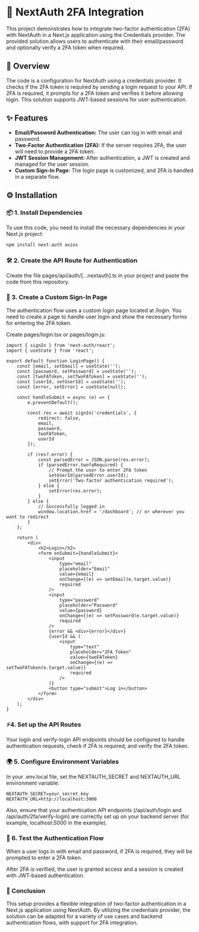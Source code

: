 # 🔐 NextAuth 2FA Integration 

This project demonstrates how to integrate two-factor authentication (2FA) with NextAuth in a Next.js application using the Credentials provider. The provided solution allows users to authenticate with their email/password and optionally verify a 2FA token when required.

## 🚀 Overview

The code is a configuration for NextAuth using a credentials provider. It checks if the 2FA token is required by sending a login request to your API. If 2FA is required, it prompts for a 2FA token and verifies it before allowing login. This solution supports JWT-based sessions for user authentication.

## ✨ Features

- **Email/Password Authentication:** The user can log in with email and password.
- **Two-Factor Authentication (2FA):** If the server requires 2FA, the user will need to provide a 2FA token.
- **JWT Session Management:** After authentication, a JWT is created and managed for the user session.
- **Custom Sign-In Page:** The login page is customized, and 2FA is handled in a separate flow.

## ⚙️ Installation

### 📦 1. Install Dependencies

To use this code, you need to install the necessary dependencies in your Next.js project:

```bash
npm install next-auth axios
```
### 🛠️ 2. Create the API Route for Authentication

Create the file pages/api/auth/[...nextauth].ts in your project and paste the code from this repository.

### 📝 3. Create a Custom Sign-In Page

The authentication flow uses a custom login page located at /login. You need to create a page to handle user login and show the necessary forms for entering the 2FA token.

Create pages/login.tsx or pages/login.js:

```
import { signIn } from 'next-auth/react';
import { useState } from 'react';

export default function LoginPage() {
    const [email, setEmail] = useState('');
    const [password, setPassword] = useState('');
    const [twoFAToken, setTwoFAToken] = useState('');
    const [userId, setUserId] = useState('');
    const [error, setError] = useState(null);

    const handleSubmit = async (e) => {
        e.preventDefault();

        const res = await signIn('credentials', {
            redirect: false,
            email,
            password,
            twoFAToken,
            userId
        });

        if (res?.error) {
            const parsedError = JSON.parse(res.error);
            if (parsedError.twofaRequired) {
                // Prompt the user to enter 2FA token
                setUserId(parsedError.userId);
                setError('Two-factor authentication required');
            } else {
                setError(res.error);
            }
        } else {
            // Successfully logged in
            window.location.href = '/dashboard'; // or wherever you want to redirect
        }
    };

    return (
        <div>
            <h2>Login</h2>
            <form onSubmit={handleSubmit}>
                <input
                    type="email"
                    placeholder="Email"
                    value={email}
                    onChange={(e) => setEmail(e.target.value)}
                    required
                />
                <input
                    type="password"
                    placeholder="Password"
                    value={password}
                    onChange={(e) => setPassword(e.target.value)}
                    required
                />
                {error && <div>{error}</div>}
                {userId && (
                    <input
                        type="text"
                        placeholder="2FA Token"
                        value={twoFAToken}
                        onChange={(e) => setTwoFAToken(e.target.value)}
                        required
                    />
                )}
                <button type="submit">Log in</button>
            </form>
        </div>
    );
}
```

### ⚡4. Set up the API Routes

Your login and verify-login API endpoints should be configured to handle authentication requests, check if 2FA is required, and verify the 2FA token.

### 🌍 5. Configure Environment Variables

In your .env.local file, set the NEXTAUTH_SECRET and NEXTAUTH_URL environment variable:

```
NEXTAUTH_SECRET=your_secret_key
NEXTAUTH_URL=http://localhost:3000
```

Also, ensure that your authentication API endpoints (/api/auth/login and /api/auth/2fa/verify-login) are correctly set up on your backend server (for example, localhost:5000 in the example).

### 🧪 6. Test the Authentication Flow

When a user logs in with email and password, if 2FA is required, they will be prompted to enter a 2FA token.

After 2FA is verified, the user is granted access and a session is created with JWT-based authentication.


### 🎉 Conclusion

This setup provides a flexible integration of two-factor authentication in a Next.js application using NextAuth. By utilizing the credentials provider, the solution can be adapted for a variety of use cases and backend authentication flows, with support for 2FA integration.
